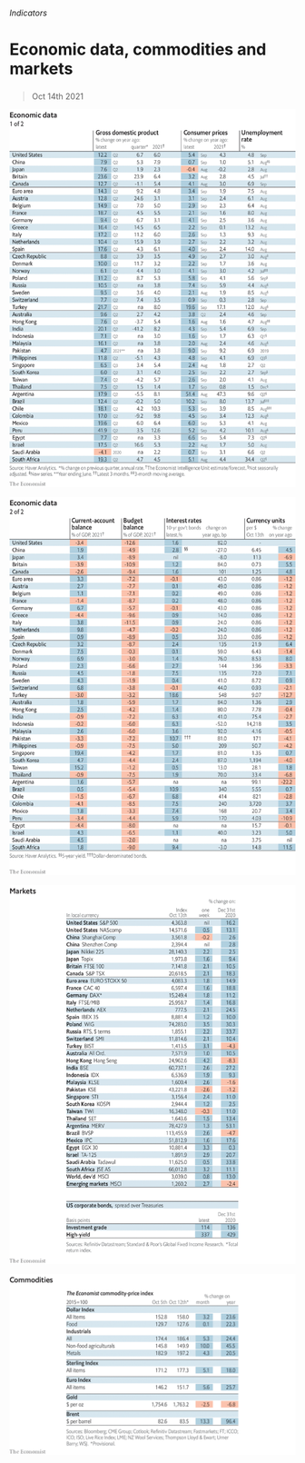 ###### Indicators

# Economic data, commodities and markets 

#####  

> Oct 14th 2021 

![image](images/20211016_INT101.png) 


![image](images/20211016_INT102.png) 


![image](images/20211016_INT201.png) 


![image](images/20211016_INT401.png) 


